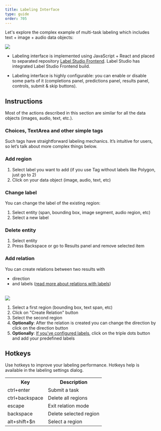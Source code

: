 ```yaml
---
title: Labeling Interface
type: guide
order: 705
---
```


Let's explore the complex example of multi-task labeling which includes text + image + audio data objects:
<br>

<img src="/images/labeling.png">

* Labeling interface is implemented using JavaScript + React and placed to separated repository [Label Studio Frontend](https://github.com/heartexlabs/label-studio-frontend). Label Studio has integrated Label Studio Frontend build. 

* Labeling interface is highly configurable: you can enable or disable some parts of it (completions panel, predictions panel, results panel, controls, submit & skip buttons).  


## Instructions

Most of the actions described in this section are similar for all the data objects (images, audio, text, etc.).

### Choices, TextArea and other simple tags
Such tags have straightforward labeling mechanics. It’s intuitive for users, so let’s talk about more complex things below. 

### Add region
1. Select label you want to add (if you use Tag without labels like Polygon, just go to 2)
2. Click on your data object (image, audio, text, etc) 

### Change label
You can change the label of the existing region:
1. Select entity (span, bounding box, image segment, audio region, etc)
2. Select a new label

### Delete entity
1. Select entity 
2. Press Backspace or go to Results panel and remove selected item 

### Add relation

You can create relations between two results with  
 * direction 
 * and labels ([read more about relations with labels](/tags/relations.html))

<br>
<img src="/images/screens/relations.png">

1. Select a first region (bounding box, text span, etc)
2. Click on "Create Relation" button
3. Select the second region
4. **Optionally**: After the relation is created you can change the direction by click on the direction button
4. **Optionally**: [If you've configured labels](/tags/relations.html), click on the triple dots button and add your predefined labels

## Hotkeys
Use hotkeys to improve your labeling performance. Hotkeys help is available in the labeling settings dialog.

<table>
<tr><th>Key</th><th>Description</th></tr>
<tr><td>ctrl+enter</td><td>Submit a task</td></tr>
<tr><td>ctrl+backspace</td><td>Delete all regions</td></tr>
<tr><td>escape</td><td>Exit relation mode</td></tr>
<tr><td>backspace</td><td>Delete selected region</td></tr>
<tr><td>alt+shift+$n</td><td>Select a region</td></tr>
</table>

	